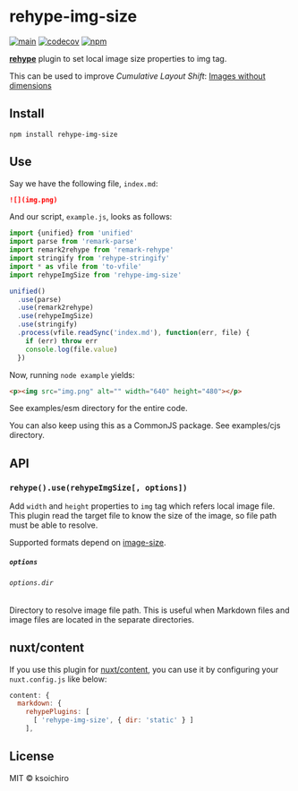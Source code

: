 # rehype-img-size

[![main](https://github.com/ksoichiro/rehype-img-size/actions/workflows/main.yaml/badge.svg?branch=master)](https://github.com/ksoichiro/rehype-img-size/actions/workflows/main.yaml)
[![codecov](https://codecov.io/gh/ksoichiro/rehype-img-size/branch/master/graph/badge.svg?token=71EXFOOV6T)](https://codecov.io/gh/ksoichiro/rehype-img-size)
[![npm](https://img.shields.io/npm/v/rehype-img-size.svg)](https://www.npmjs.com/package/rehype-img-size)

**[rehype](https://github.com/rehypejs/rehype)** plugin to set local image size properties to img tag.

This can be used to improve *Cumulative Layout Shift*: [Images without dimensions](https://web.dev/optimize-cls/#images-without-dimensions)

## Install

```
npm install rehype-img-size
```

## Use

Say we have the following file, `index.md`:

```markdown
![](img.png)
```

And our script, `example.js`, looks as follows:

```js
import {unified} from 'unified'
import parse from 'remark-parse'
import remark2rehype from 'remark-rehype'
import stringify from 'rehype-stringify'
import * as vfile from 'to-vfile'
import rehypeImgSize from 'rehype-img-size'

unified()
  .use(parse)
  .use(remark2rehype)
  .use(rehypeImgSize)
  .use(stringify)
  .process(vfile.readSync('index.md'), function(err, file) {
    if (err) throw err
    console.log(file.value)
  })
```

Now, running `node example` yields:

```html
<p><img src="img.png" alt="" width="640" height="480"></p>
```

See examples/esm directory for the entire code.

You can also keep using this as a CommonJS package. See examples/cjs directory.

## API

### `rehype().use(rehypeImgSize[, options])`

Add `width` and `height` properties to `img` tag which refers local image file.
This plugin read the target file to know the size of the image, so file path must be able to resolve.

Supported formats depend on [image-size](https://www.npmjs.com/package/image-size).

##### `options`

###### `options.dir`

Directory to resolve image file path.
This is useful when Markdown files and image files are located in the separate directories.

## nuxt/content

If you use this plugin for [nuxt/content](https://content.nuxtjs.org/), you can use it by configuring your `nuxt.config.js` like below:

```js
content: {
  markdown: {
    rehypePlugins: [
      [ 'rehype-img-size', { dir: 'static' } ]
    ],
```

## License

MIT &copy; ksoichiro
